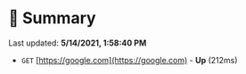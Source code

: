 # 📖 Summary
Last updated: **5/14/2021, 1:58:40 PM**

- `GET` [https://google.com](https://google.com) - **Up** (212ms)
